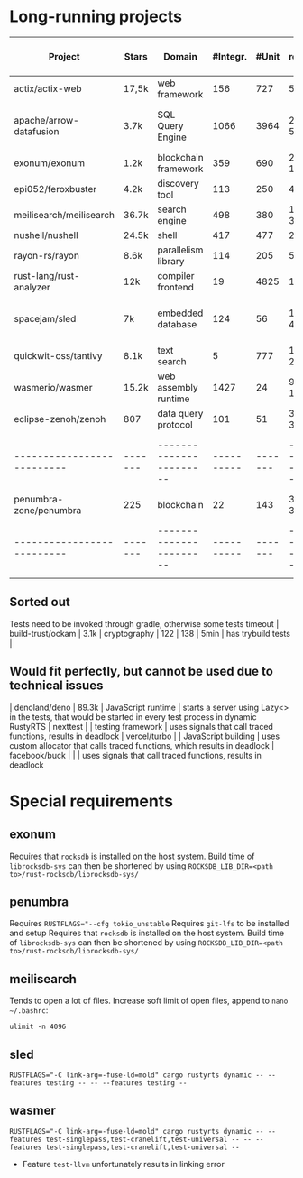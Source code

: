 # Long-running projects

| Project                    | Stars   | Domain                  | #Integr.   | #Unit   | time retest-all    | comment                                  |
|----------------------------|---------|-------------------------|------------|---------|--------------------|------------------------------------------|
| actix/actix-web            | 17,5k   | web framework           | 156        | 727     | 51s                |                                          |
| apache/arrow-datafusion    | 3.7k    | SQL Query Engine        | 1066       | 3964    | 2min 55s           | uses different allocator from stdlib     |
| exonum/exonum              | 1.2k    | blockchain framework    | 359        | 690     | 2min 16s           |                                          |
| epi052/feroxbuster         | 4.2k    | discovery tool          | 113        | 250     | 49s                |                                          |
| meilisearch/meilisearch    | 36.7k   | search engine           | 498        | 380     | 1min 31s           |                                          |
| nushell/nushell            | 24.5k   | shell                   | 417        | 477     | 2min               |                                          |
| rayon-rs/rayon             | 8.6k    | parallelism library     | 114        | 205     | 55s                |                                          |
| rust-lang/rust-analyzer    | 12k     | compiler frontend       | 19         | 4825    | 1min               |                                          |
| spacejam/sled              | 7k      | embedded database       | 124        | 56      | 1min 46s           | fast compilation, special test feature   |
| quickwit-oss/tantivy       | 8.1k    | text search             | 5          | 777     | 1min 21s           |                                          |
| wasmerio/wasmer            | 15.2k   | web assembly runtime    | 1427       | 24      | 9min 14s           | special test features                    |
| eclipse-zenoh/zenoh        | 807     | data query protocol     | 101        | 51      | 3min 37s           |                                          |
| -------------------------- | ------- | ----------------------- | ---------- | ------- | ------------------ | ---------------------------------------- |
| penumbra-zone/penumbra     | 225     | blockchain              | 22         | 143     | 38min 33s          |                                          |
| -------------------------- | ------- | ----------------------- | ---------- | ------- | ------------------ | ---------------------------------------- |

## Sorted out

Tests need to be invoked through gradle, otherwise some tests timeout
| build-trust/ockam          | 3.1k    | cryptography            | 122        | 138     | 5min               | has trybuild tests                       |


## Would fit perfectly, but cannot be used due to technical issues

| denoland/deno            | 89.3k | JavaScript runtime    | starts a server using Lazy<> in the tests, that would be started in every test process in dynamic RustyRTS
| nexttest                 |       | testing framework     | uses signals that call traced functions, results in deadlock
| vercel/turbo             |       | JavaScript building   | uses custom allocator that calls traced functions, which results in deadlock
| facebook/buck            |       |                       | uses signals that call traced functions, results in deadlock


# Special requirements

## exonum
Requires that `rocksdb` is installed on the host system.
Build time of `librocksdb-sys` can then be shortened by using `ROCKSDB_LIB_DIR=<path to>/rust-rocksdb/librocksdb-sys/`


## penumbra
Requires `RUSTFLAGS="--cfg tokio_unstable`
Requires `git-lfs` to be installed and setup
Requires that `rocksdb` is installed on the host system.
Build time of `librocksdb-sys` can then be shortened by using `ROCKSDB_LIB_DIR=<path to>/rust-rocksdb/librocksdb-sys/`

## meilisearch
Tends to open a lot of files.
Increase soft limit of open files, append to `nano ~/.bashrc`:
```
ulimit -n 4096
```


## sled
```
RUSTFLAGS="-C link-arg=-fuse-ld=mold" cargo rustyrts dynamic -- --features testing -- -- --features testing --
```

## wasmer
```
RUSTFLAGS="-C link-arg=-fuse-ld=mold" cargo rustyrts dynamic -- --features test-singlepass,test-cranelift,test-universal -- -- --features test-singlepass,test-cranelift,test-universal --
```

- Feature `test-llvm` unfortunately results in linking error
